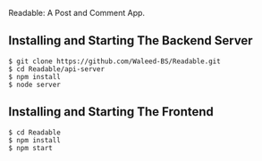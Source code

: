 Readable: A Post and Comment App.

## Installing and Starting The Backend Server 

```
$ git clone https://github.com/Waleed-BS/Readable.git
$ cd Readable/api-server
$ npm install
$ node server
```

## Installing and Starting The Frontend

```
$ cd Readable
$ npm install
$ npm start 
```
